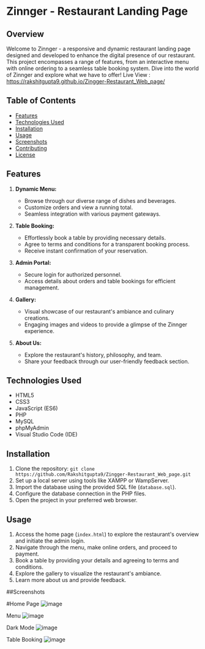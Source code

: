 # Zinnger - Restaurant Landing Page

## Overview

Welcome to Zinnger - a responsive and dynamic restaurant landing page designed and developed to enhance the digital presence of our restaurant. This project encompasses a range of features, from an interactive menu with online ordering to a seamless table booking system. Dive into the world of Zinnger and explore what we have to offer!
Live View : https://rakshitgupta9.github.io/Zingger-Restaurant_Web_page/


## Table of Contents

- [Features](#features)
- [Technologies Used](#technologies-used)
- [Installation](#installation)
- [Usage](#usage)
- [Screenshots](#screenshots)
- [Contributing](#contributing)
- [License](#license)

## Features

1. **Dynamic Menu:**
   - Browse through our diverse range of dishes and beverages.
   - Customize orders and view a running total.
   - Seamless integration with various payment gateways.

2. **Table Booking:**
   - Effortlessly book a table by providing necessary details.
   - Agree to terms and conditions for a transparent booking process.
   - Receive instant confirmation of your reservation.

3. **Admin Portal:**
   - Secure login for authorized personnel.
   - Access details about orders and table bookings for efficient management.

4. **Gallery:**
   - Visual showcase of our restaurant's ambiance and culinary creations.
   - Engaging images and videos to provide a glimpse of the Zinnger experience.

5. **About Us:**
   - Explore the restaurant's history, philosophy, and team.
   - Share your feedback through our user-friendly feedback section.

## Technologies Used

- HTML5
- CSS3
- JavaScript (ES6)
- PHP
- MySQL
- phpMyAdmin
- Visual Studio Code (IDE)

## Installation

1. Clone the repository: `git clone https://github.com/Rakshitgupta9/Zingger-Restaurant_Web_page.git`
2. Set up a local server using tools like XAMPP or WampServer.
3. Import the database using the provided SQL file (`database.sql`).
4. Configure the database connection in the PHP files.
5. Open the project in your preferred web browser.

## Usage

1. Access the home page (`index.html`) to explore the restaurant's overview and initiate the admin login.
2. Navigate through the menu, make online orders, and proceed to payment.
3. Book a table by providing your details and agreeing to terms and conditions.
4. Explore the gallery to visualize the restaurant's ambiance.
5. Learn more about us and provide feedback.


##Screenshots

#Home Page
![image](https://github.com/Rakshitgupta9/Zingger-Restaurant_Web_page/assets/95240061/f1b032c6-7ba0-47ef-ae97-6201f75dc66d)

Menu
![image](https://github.com/Rakshitgupta9/Zingger-Restaurant_Web_page/assets/95240061/f221b18a-82c2-42e9-997d-de7ebc8771df)

Dark Mode
![image](https://github.com/Rakshitgupta9/Zingger-Restaurant_Web_page/assets/95240061/a49766ac-687c-45c7-9df4-c7778ff81244)

Table Booking
![image](https://github.com/Rakshitgupta9/Zingger-Restaurant_Web_page/assets/95240061/5c83eb80-7c2e-421b-b6dd-f7edb2e012e0)

